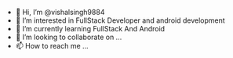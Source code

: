 - 👋 Hi, I’m @vishalsingh9884
- 👀 I’m interested in FullStack Developer and android development
- 🌱 I’m currently learning FullStack And Android 
- 💞️ I’m looking to collaborate on ...
- 📫 How to reach me ...

<!---
vishalsingh9884/vishalsingh9884 is a ✨ special ✨ repository because its `README.md` (this file) appears on your GitHub profile.
You can click the Preview link to take a look at your changes.
--->
